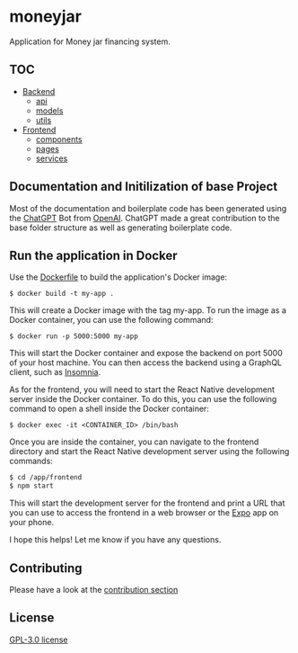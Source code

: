 # moneyjar

Application for Money jar financing system.

## TOC

- [Backend](/backend/README.md)
    - [api](/backend/api/README.md)
    - [models](/backend/models/README.md)
    - [utils](/backend/utils/README.md) 
- [Frontend](/frontend/README.md)
    - [components](/frontend/src/components/README.md)
    - [pages](/frontend/src/pages/README.md)
    - [services](/frontend/src/services/README.md)

## Documentation and Initilization of base Project

Most of the documentation and boilerplate code has been generated using the [ChatGPT](https://chat.openai.com/chat) Bot from [OpenAI](https://openai.com/). ChatGPT made a great contribution to the base folder structure as well as generating boilerplate code.

## Run the application in Docker

Use the [Dockerfile](/Dockerfile) to build the application's Docker image:

`$ docker build -t my-app .`

This will create a Docker image with the tag my-app. To run the image as a Docker container, you can use the following command:

`$ docker run -p 5000:5000 my-app`

This will start the Docker container and expose the backend on port 5000 of your host machine. You can then access the backend using a GraphQL client, such as [Insomnia](https://docs.insomnia.rest/).

As for the frontend, you will need to start the React Native development server inside the Docker container. To do this, you can use the following command to open a shell inside the Docker container:

`$ docker exec -it <CONTAINER_ID> /bin/bash`

Once you are inside the container, you can navigate to the frontend directory and start the React Native development server using the following commands:

```bash
$ cd /app/frontend
$ npm start
```
This will start the development server for the frontend and print a URL that you can use to access the frontend in a web browser or the [Expo](https://expo.dev/) app on your phone.

I hope this helps! Let me know if you have any questions.

## Contributing

Please have a look at the [contribution section](/.github/CONTRIBUTING.md)

## License

[GPL-3.0 license](/LICENSE)